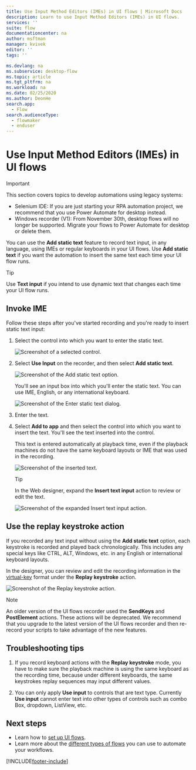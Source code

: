 ```yaml
---
title: Use Input Method Editors (IMEs) in UI flows | Microsoft Docs
description: Learn to use Input Method Editors (IMEs) in UI flows.
services: ''
suite: flow
documentationcenter: na
author: msftman
manager: kvivek
editor: ''
tags: ''

ms.devlang: na
ms.subservice: desktop-flow
ms.topic: article
ms.tgt_pltfrm: na
ms.workload: na
ms.date: 02/25/2020
ms.author: DeonHe
search.app: 
  - Flow
search.audienceType: 
  - flowmaker
  - enduser
---
```


# Use Input Method Editors (IMEs) in UI flows

>[!IMPORTANT]
>This section covers topics to develop automations using legacy systems:
> - Selenium IDE: If you are just starting your RPA automation project, we recommend that you use Power Automate for desktop instead.
> - Windows recorder (V1): From November 30th, desktop flows will no longer be supported. Migrate your flows to Power Automate for desktop or delete them.

You can use the **Add static text** feature to record text input, in any language, using IMEs or regular keyboards in your UI flows. Use **Add static text** if you want the automation to insert the same text each time your UI flow runs. 

>[!TIP]
>Use **Text input** if you intend to use dynamic text that changes each time your UI flow runs.

## Invoke IME

Follow these steps after you've started recording and you're ready to insert static text input:

1. Select the control into which you want to enter the static text.

   ![Screenshot of a selected control.](../media/use-ime/select-control.png)

1. Select **Use Input** on the recorder, and then select **Add static text**.

   ![Screenshot of the Add static text option.](../media/use-ime/add-static-text.png)

   You'll see an input box into which you'll enter the static text. You can use IME, English, or any international keyboard.

   ![Screenshot of the Enter static text dialog.](../media/use-ime/enter-static-text.png)

1. Enter the text.

1. Select **Add to app** and then select the control into which you want to insert the text. You'll see the text 
inserted into the control. 

   This text is entered automatically at playback time, even if the playback machines do not have the same keyboard layouts or IME that was used in the recording.

   ![Screenshot of the inserted text.](../media/use-ime/playback-text.png)

   >[!TIP]
   >In the Web designer, expand the **Insert text input** action to review or edit the text.

   ![Screenshot of the expanded Insert text input action.](../media/use-ime/insert-text-input.png)


## Use the replay keystroke action

If you recorded any text input without using the **Add static text** option, each keystroke is recorded and played back chronologically. This includes any special keys like CTRL, ALT, Windows, etc. in any English or international keyboard layouts.

In the designer, you can review and edit the recording information in the
[virtual-key](/windows/win32/inputdev/virtual-key-codes) format under the **Replay keystroke** action. 

![Screenshot of the Replay keystroke action.](../media/use-ime/virtual-key.png)


> [!NOTE]
> An older version of the UI flows recorder used the **SendKeys** and **PostElement** actions. These actions will be deprecated. We recommend that you upgrade to the latest version of the UI flows recorder and then re-record your scripts to take advantage of the new features.

## Troubleshooting tips

1. If you record keyboard actions with the **Replay keystroke** mode, you have to make sure the playback machine is using the same keyboard as the recording time, because under different keyboards, the same keystrokes replay sequences may input different values.

1. You can only apply **Use input** to controls that are text type. Currently **Use input** cannot enter text into other types of controls such as combo Box, dropdown, ListView, etc.

## Next steps

- Learn how to [set up UI flows](setup.md). 
- Learn more about the [different types of flows](..\flow-types.md) you can use to automate your workflows.




[!INCLUDE[footer-include](../includes/footer-banner.md)]